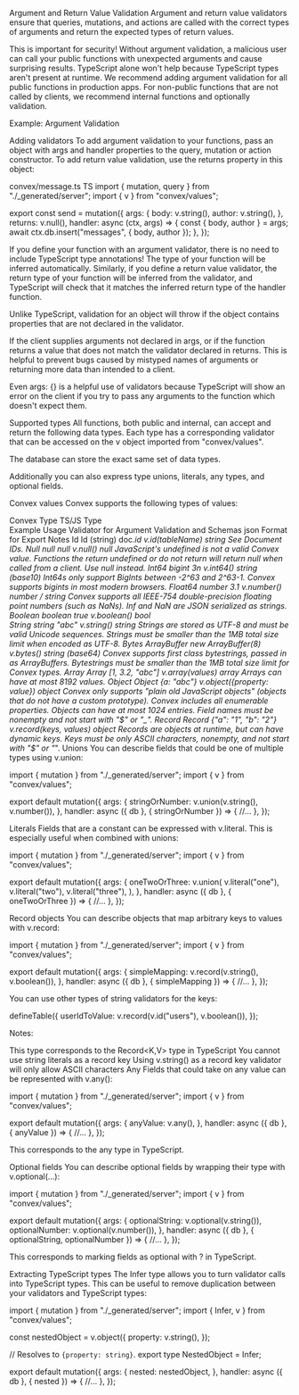 Argument and Return Value Validation
Argument and return value validators ensure that queries, mutations, and actions are called with the correct types of arguments and return the expected types of return values.

This is important for security! Without argument validation, a malicious user can call your public functions with unexpected arguments and cause surprising results. TypeScript alone won't help because TypeScript types aren't present at runtime. We recommend adding argument validation for all public functions in production apps. For non-public functions that are not called by clients, we recommend internal functions and optionally validation.

Example: Argument Validation

Adding validators
To add argument validation to your functions, pass an object with args and handler properties to the query, mutation or action constructor. To add return value validation, use the returns property in this object:

convex/message.ts
TS
import { mutation, query } from "./_generated/server";
import { v } from "convex/values";

export const send = mutation({
  args: {
    body: v.string(),
    author: v.string(),
  },
  returns: v.null(),
  handler: async (ctx, args) => {
    const { body, author } = args;
    await ctx.db.insert("messages", { body, author });
  },
});

If you define your function with an argument validator, there is no need to include TypeScript type annotations! The type of your function will be inferred automatically. Similarly, if you define a return value validator, the return type of your function will be inferred from the validator, and TypeScript will check that it matches the inferred return type of the handler function.

Unlike TypeScript, validation for an object will throw if the object contains properties that are not declared in the validator.

If the client supplies arguments not declared in args, or if the function returns a value that does not match the validator declared in returns. This is helpful to prevent bugs caused by mistyped names of arguments or returning more data than intended to a client.

Even args: {} is a helpful use of validators because TypeScript will show an error on the client if you try to pass any arguments to the function which doesn't expect them.

Supported types
All functions, both public and internal, can accept and return the following data types. Each type has a corresponding validator that can be accessed on the v object imported from "convex/values".

The database can store the exact same set of data types.

Additionally you can also express type unions, literals, any types, and optional fields.

Convex values
Convex supports the following types of values:

Convex Type	TS/JS Type	
Example Usage
Validator for Argument Validation and Schemas	json Format for Export	Notes
Id	Id (string)	doc._id	v.id(tableName)	string	See Document IDs.
Null	null	null	v.null()	null	JavaScript's undefined is not a valid Convex value. Functions the return undefined or do not return will return null when called from a client. Use null instead.
Int64	bigint	3n	v.int64()	string (base10)	Int64s only support BigInts between -2^63 and 2^63-1. Convex supports bigints in most modern browsers.
Float64	number	3.1	v.number()	number / string	Convex supports all IEEE-754 double-precision floating point numbers (such as NaNs). Inf and NaN are JSON serialized as strings.
Boolean	boolean	true	v.boolean()	bool	
String	string	"abc"	v.string()	string	Strings are stored as UTF-8 and must be valid Unicode sequences. Strings must be smaller than the 1MB total size limit when encoded as UTF-8.
Bytes	ArrayBuffer	new ArrayBuffer(8)	v.bytes()	string (base64)	Convex supports first class bytestrings, passed in as ArrayBuffers. Bytestrings must be smaller than the 1MB total size limit for Convex types.
Array	Array	[1, 3.2, "abc"]	v.array(values)	array	Arrays can have at most 8192 values.
Object	Object	{a: "abc"}	v.object({property: value})	object	Convex only supports "plain old JavaScript objects" (objects that do not have a custom prototype). Convex includes all enumerable properties. Objects can have at most 1024 entries. Field names must be nonempty and not start with "$" or "_".
Record	Record	{"a": "1", "b": "2"}	v.record(keys, values)	object	Records are objects at runtime, but can have dynamic keys. Keys must be only ASCII characters, nonempty, and not start with "$" or "_".
Unions
You can describe fields that could be one of multiple types using v.union:

import { mutation } from "./_generated/server";
import { v } from "convex/values";

export default mutation({
  args: {
    stringOrNumber: v.union(v.string(), v.number()),
  },
  handler: async ({ db }, { stringOrNumber }) => {
    //...
  },
});

Literals
Fields that are a constant can be expressed with v.literal. This is especially useful when combined with unions:

import { mutation } from "./_generated/server";
import { v } from "convex/values";

export default mutation({
  args: {
    oneTwoOrThree: v.union(
      v.literal("one"),
      v.literal("two"),
      v.literal("three"),
    ),
  },
  handler: async ({ db }, { oneTwoOrThree }) => {
    //...
  },
});

Record objects
You can describe objects that map arbitrary keys to values with v.record:

import { mutation } from "./_generated/server";
import { v } from "convex/values";

export default mutation({
  args: {
    simpleMapping: v.record(v.string(), v.boolean()),
  },
  handler: async ({ db }, { simpleMapping }) => {
    //...
  },
});

You can use other types of string validators for the keys:

defineTable({
  userIdToValue: v.record(v.id("users"), v.boolean()),
});

Notes:

This type corresponds to the Record<K,V> type in TypeScript
You cannot use string literals as a record key
Using v.string() as a record key validator will only allow ASCII characters
Any
Fields that could take on any value can be represented with v.any():

import { mutation } from "./_generated/server";
import { v } from "convex/values";

export default mutation({
  args: {
    anyValue: v.any(),
  },
  handler: async ({ db }, { anyValue }) => {
    //...
  },
});

This corresponds to the any type in TypeScript.

Optional fields
You can describe optional fields by wrapping their type with v.optional(...):

import { mutation } from "./_generated/server";
import { v } from "convex/values";

export default mutation({
  args: {
    optionalString: v.optional(v.string()),
    optionalNumber: v.optional(v.number()),
  },
  handler: async ({ db }, { optionalString, optionalNumber }) => {
    //...
  },
});

This corresponds to marking fields as optional with ? in TypeScript.

Extracting TypeScript types
The Infer type allows you to turn validator calls into TypeScript types. This can be useful to remove duplication between your validators and TypeScript types:

import { mutation } from "./_generated/server";
import { Infer, v } from "convex/values";

const nestedObject = v.object({
  property: v.string(),
});

// Resolves to `{property: string}`.
export type NestedObject = Infer<typeof nestedObject>;

export default mutation({
  args: {
    nested: nestedObject,
  },
  handler: async ({ db }, { nested }) => {
    //...
  },
});